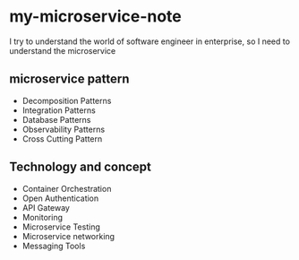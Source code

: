 # my-microservice-note
I try to understand the world of software engineer in enterprise, so I need to understand the microservice 

## microservice pattern
- Decomposition Patterns
- Integration Patterns
- Database Patterns
- Observability Patterns
- Cross Cutting Pattern

## Technology and concept
- Container Orchestration
- Open Authentication
- API Gateway
- Monitoring
- Microservice Testing
- Microservice networking
- Messaging Tools
